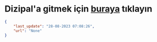 # Dizipal'a gitmek için [buraya](None) tıklayın
    
```json
{
    "last_update": "28-08-2023 07:08:26",
    "url": "None"
}
```